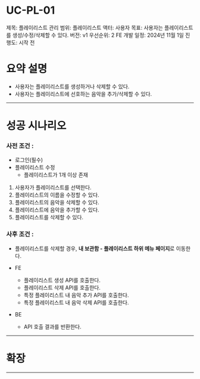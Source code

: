 # UC-PL-01

제목: 플레이리스트 관리
범위: 플레이리스트
액터: 사용자
목표: 사용자는 플레이리스트를 생성/수정/삭제할 수 있다.
버전: v1
우선순위: 2
FE 개발 일정: 2024년 11월 1일
진행도: 시작 전

# 요약 설명

- 사용자는 플레이리스트를 생성하거나 삭제할 수 있다.
- 사용자는 플레이리스트에 선호하는 음악을 추가/삭제할 수 있다.

---

# 성공 시나리오

### 사전 조건 :

- 로그인(필수)
- 플레이리스트 수정
    - 플레이리스트가 1개 이상 존재

1. 사용자가 플레이리스트를 선택한다.
2. 플레이리스트의 이름을 수정할 수 있다.
3. 플레이리스트의 음악을 삭제할 수 있다.
4. 플레이리스트에 음악을 추가할 수 있다.
5. 플레이리스트를 삭제할 수 있다.

### 사후 조건 :

- 플레이리스트를 삭제할 경우, **내 보관함 - 플레이리스트 하위 메뉴 페이지**로 이동한다.

- FE
    - 플레이리스트 생성 API를 호출한다.
    - 플레이리스트 삭제 API를 호출한다.
    - 특정 플레이리스트 내 음악 추가 API를 호출한다.
    - 특정 플레이리스트 내 음악 삭제 API를 호출한다.
- BE
    - API 호출 결과를 반환한다.

---

# 확장

---